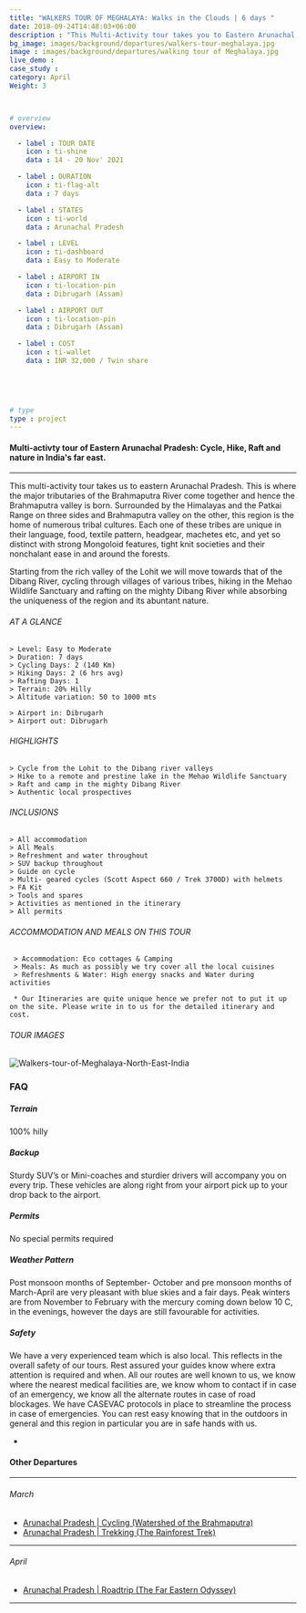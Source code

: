 ```yaml
---
title: "WALKERS TOUR OF MEGHALAYA: Walks in the Clouds | 6 days "
date: 2018-09-24T14:48:03+06:00
description : "This Multi-Activity tour takes you to Eastern Arunachal Pradesh on a Cycling, Hiking, Rafting and Nature holiday"
bg_image: images/background/departures/walkers-tour-meghalaya.jpg
image : images/background/departures/walking tour of Meghalaya.jpg
live_demo : 
case_study : 
category: April
Weight: 3



# overview
overview:

  - label : TOUR DATE
    icon : ti-shine
    data : 14 - 20 Nov' 2021

  - label : DURATION
    icon : ti-flag-alt
    data : 7 days

  - label : STATES
    icon : ti-world
    data : Arunachal Pradesh

  - label : LEVEL
    icon : ti-dashboard
    data : Easy to Moderate

  - label : AIRPORT IN
    icon : ti-location-pin
    data : Dibrugarh (Assam)

  - label : AIRPORT OUT
    icon : ti-location-pin
    data : Dibrugarh (Assam)

  - label : COST
    icon : ti-wallet
    data : INR 32,000 / Twin share
  

 


# type
type : project
---
```


#### Multi-activty tour of Eastern Arunachal Pradesh: Cycle, Hike, Raft and nature in India's far east.

---
This multi-activity tour takes us to eastern Arunachal Pradesh. This is where the major tributaries of the Brahmaputra River come together and hence the Brahmaputra valley is born. Surrounded by the Himalayas and the Patkai Range on three sides and Brahmaputra valley on the other, this region is the home of numerous tribal cultures. Each one of these tribes are unique in their language, food, textile pattern, headgear, machetes etc, and yet so distinct with strong Mongoloid features, tight knit societies and their nonchalant ease in and around the forests. 

Starting from the rich valley of the Lohit we will move towards that of the Dibang River, cycling through villages of various tribes, hiking in the Mehao Wildlife Sanctuary and rafting on the mighty Dibang River while absorbing the uniqueness of the region and its abuntant nature.





###### AT A GLANCE
```
> Level: Easy to Moderate
> Duration: 7 days
> Cycling Days: 2 (140 Km)
> Hiking Days: 2 (6 hrs avg)
> Rafting Days: 1 
> Terrain: 20% Hilly
> Altitude variation: 50 to 1000 mts

> Airport in: Dibrugarh
> Airport out: Dibrugarh
```


###### HIGHLIGHTS
```
> Cycle from the Lohit to the Dibang river valleys
> Hike to a remote and prestine lake in the Mehao Wildlife Sanctuary
> Raft and camp in the mighty Dibang River
> Authentic local prospectives
```

###### INCLUSIONS
```
> All accommodation
> All Meals
> Refreshment and water throughout
> SUV backup throughout
> Guide on cycle
> Multi- geared cycles (Scott Aspect 660 / Trek 3700D) with helmets
> FA Kit
> Tools and spares
> Activities as mentioned in the itinerary
> All permits
```

###### ACCOMMODATION AND MEALS ON THIS TOUR

```
 > Accommodation: Eco cottages & Camping
 > Meals: As much as possibly we try cover all the local cuisines
 > Refreshments & Water: High energy snacks and Water during activities  
```

``` * Our Itineraries are quite unique hence we prefer not to put it up on the site. Please write in to us for the detailed itinerary and cost.```

###### TOUR IMAGES

![Walkers-tour-of-Meghalaya-North-East-India](/images/background/departures/walking-holiday-meghalaya-departure.jpg)



### FAQ



##### Terrain

100% hilly 

##### Backup
Sturdy SUV’s or Mini-coaches and sturdier drivers will accompany you on every trip. These vehicles are along right from your airport pick up to your drop back to the airport.


##### Permits
No special permits required

##### Weather Pattern
Post monsoon months of September- October and pre monsoon months of March-April are very pleasant with blue skies and a fair days. Peak winters are from November to February with the mercury coming down below 10 C, in the evenings, however the days are still favourable for activities.

##### Safety 
We have a very experienced team which is also local. This reflects in the overall safety of our tours. Rest assured your guides know where extra attention is required and when. All our routes are well known to us, we know where the nearest medical facilities are, we know whom to contact if in case of an emergency, we know all the alternate routes in case of road blockages. We have CASEVAC protocols in place to streamline the process in case of emergencies. You can rest easy knowing that in the outdoors in general and this region in particular you are in safe hands with us.



-
#### Other Departures
---

###### March

+ [Arunachal Pradesh | Cycling (Watershed of the Brahmaputra)](/departures/eastern-arunachal-cycling-departure/) 
+ [Arunachal Pradesh | Trekking (The Rainforest Trek)](/departures/namdapha-rainforest-trek/) 

---
###### April

+ [Arunachal Pradesh | Roadtrip (The Far Eastern Odyssey)](/departures/the-eastern-odyssey/) 

  

---


